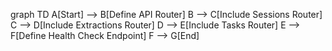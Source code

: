 graph TD
    A[Start] --> B[Define API Router]
    B --> C[Include Sessions Router]
    C --> D[Include Extractions Router]
    D --> E[Include Tasks Router]
    E --> F[Define Health Check Endpoint]
    F --> G[End]
